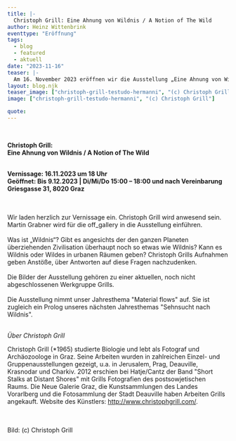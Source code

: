 ```yaml
---
title: |-
  Christoph Grill: Eine Ahnung von Wildnis / A Notion of The Wild
author: Heinz Wittenbrink
eventtype: "Eröffnung"
tags:
  - blog
  - featured
  - aktuell
date: "2023-11-16"
teaser: |-
  Am 16. November 2023 eröffnen wir die Ausstellung „Eine Ahnung von Wildnis / A Notion of The Wild“ mit Fotografien von Christoph Grill. Wir laden herzlich zur Vernissage um 18:00 in der Griesgasse 31 ein.
layout: blog.njk
teaser_image: ["christoph-grill-testudo-hermanni", "(c) Christoph Grill"]
image: ["christoph-grill-testudo-hermanni", "(c) Christoph Grill"]

quote:
---
```


</br>

**Christoph Grill:**
</br>
**Eine Ahnung von Wildnis / A Notion of The Wild**
</br>
</br>

**Vernissage: 16.11.2023 um 18 Uhr**
</br>
**Geöffnet: Bis 9.12.2023 | Di/Mi/Do 15:00 – 18:00 und nach Vereinbarung**
</br>
**Griesgasse 31, 8020 Graz**

</br>
</br>
Wir laden herzlich zur Vernissage ein. Christoph Grill wird anwesend sein. Martin Grabner wird für die off_gallery in die Ausstellung einführen.

</br>
</br>
Was ist „Wildnis“? Gibt es angesichts der den ganzen Planeten überziehenden Zivilisation überhaupt noch so etwas wie Wildnis? Kann es Wildnis oder Wildes in urbanen Räumen geben? Christoph Grills Aufnahmen geben Anstöße, über Antworten auf diese Fragen nachzudenken.

</br>
</br>
Die Bilder der Ausstellung gehören zu einer aktuellen, noch nicht abgeschlossenen Werkgruppe Grills.

</br>
</br>
Die Ausstellung nimmt unser Jahresthema "Material flows" auf. Sie ist zugleich ein Prolog unseres nächsten Jahresthemas "Sehnsucht nach Wildnis".

</br>
</br>

_Über Christoph Grill_

Christoph Grill (\*1965) studierte Biologie und lebt als Fotograf und Archäozoologe in Graz. Seine Arbeiten wurden in zahlreichen Einzel- und Gruppenausstellungen gezeigt, u.a. in Jerusalem, Prag, Deauville, Krasnodar und Charkiv. 2012 erschien bei Hatje/Cantz der Band "Short Stalks at Distant Shores" mit Grills Fotografien des postsowjetischen Raums. Die Neue Galerie Graz, die Kunstsammlungen des Landes Vorarlberg und die Fotosammlung der Stadt Deauville haben Arbeiten Grills angekauft. Website des Künstlers: <http://www.christophgrill.com/>.

</br>
</br>
Bild: (c) Christoph Grill

